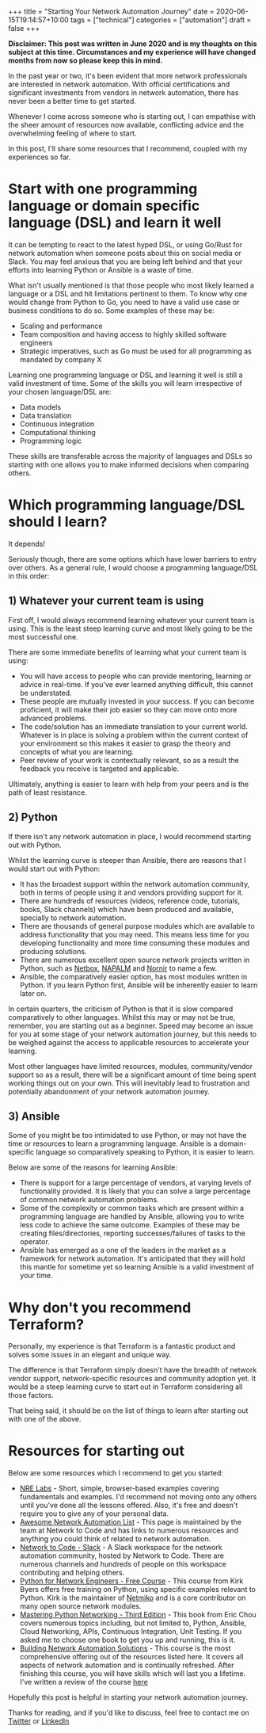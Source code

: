 +++
title = "Starting Your Network Automation Journey"
date = 2020-06-15T19:14:57+10:00
tags = ["technical"]
categories = ["automation"]
draft = false
+++
 
**Disclaimer: This post was written in June 2020 and is my thoughts on this subject at this time. Circumstances and my experience will have changed months from now so please keep this in mind.**
 
In the past year or two, it's been evident that more network professionals are interested in network automation. With official certifications and
 significant investments from vendors in network automation, there has never been a better time to get started.  
 
Whenever I come across someone who is starting out, I can empathise with the sheer amount of resources now available, conflicting advice and the overwhelming feeling of where to start. 
 
In this post, I'll share some resources that I recommend, coupled with my experiences so far.
 
# Start with one programming language or domain specific language (DSL) and learn it well
 
It can be tempting to react to the latest hyped DSL, or using Go/Rust for network automation when someone posts about this on social media or Slack. You may feel
anxious that you are being left behind and that your efforts into learning Python or Ansible is a waste of time.  
 
What isn't usually mentioned is that those people who most likely learned a language or a DSL and hit limitations pertinent to them. To know why one would change from Python to Go, you need to have a valid use case or business conditions to do so. Some examples of these may be:  
 
- Scaling and performance
- Team composition and having access to highly skilled software engineers
- Strategic imperatives, such as Go must be used for all programming as mandated by company X
 
Learning one programming language or DSL and learning it well is still a valid investment of time. Some of the skills you will learn irrespective of your
chosen language/DSL are:
 
- Data models
- Data translation
- Continuous integration
- Computational thinking
- Programming logic
 
These skills are transferable across the majority of languages and DSLs so starting with one allows you to make informed decisions when comparing others.
 
# Which programming language/DSL should I learn?
 
It depends! 

Seriously though, there are some options which have lower barriers to entry over others. As a general rule, I would choose a programming language/DSL in this order:
 
## 1) Whatever your current team is using
 
First off, I would always recommend learning whatever your current team is using. This is the least steep learning curve and most likely going to be the most successful one.  

There are some immediate benefits of learning what your current team is using:
 
- You will have access to people who can provide mentoring, learning or advice in real-time. If you've ever learned anything difficult, this cannot be understated.
- These people are mutually invested in your success. If you can become proficient, it will make their job easier so they can move onto more advanced problems.
- The code/solution has an immediate translation to your current world. Whatever is in place is solving a problem within the current context of your environment so this makes it easier to grasp the theory and concepts of what you are learning.
- Peer review of your work is contextually relevant, so as a result the feedback you receive is targeted and applicable.
 
Ultimately, anything is easier to learn with help from your peers and is the path of least resistance.
 
## 2) Python
 
If there isn't any network automation in place, I would recommend starting out with Python.  

Whilst the learning curve is steeper than Ansible, there are reasons that I would start out with Python:
 
- It has the broadest support within the network automation community, both in terms of people using it and vendors providing support for it.
- There are hundreds of resources (videos, reference code, tutorials, books, Slack channels) which have been produced and available, specially to network automation. 
- There are thousands of general purpose modules which are available to address functionality that you may need. This means less time for you developing functionality and more time consuming these modules and producing solutions.  
- There are numerous excellent open source network projects written in Python, such as [Netbox](https://netbox.readthedocs.io/en/stable/), [NAPALM](https://napalm.readthedocs.io/en/latest/) and [Nornir](https://nornir.readthedocs.io/en/latest/) to name a few.
- Ansible, the comparatively easier option, has most modules written in Python. If you learn Python first, Ansible will be inherently easier to learn later on.
 
 
In certain quarters, the criticism of Python is that it is slow compared comparatively to other languages. Whilst this may or may not be true, remember, you are starting out as a beginner. Speed may become an issue for you at some stage of your network automation journey, but this needs to be weighed against the access to applicable resources to accelerate your learning.
 
Most other languages have limited resources, modules, community/vendor support so as a result, there will be a significant amount of time being spent working things out on your own. This will inevitably lead to frustration and potentially abandonment of your network automation journey.
 
 
## 3) Ansible
 
Some of you might be too intimidated to use Python, or may not have the time or resources to learn a programming language. Ansible is a domain-specific language so comparatively speaking to Python, it is easier to learn.  

Below are some of the reasons for learning Ansible:
 
- There is support for a large percentage of vendors, at varying levels of functionality provided. It is likely that you can solve a large percentage of common network automation problems.
- Some of the complexity or common tasks which are present within a programming language are handled by Ansible, allowing you to write less code to achieve the same outcome. Examples of these may be creating files/directories, reporting successes/failures of tasks to the operator.
- Ansible has emerged as a one of the leaders in the market as a framework for network automation. It's anticipated that they will hold this mantle for sometime yet so learning Ansible is a valid investment of your time.
 
# Why don't you recommend Terraform?
 
Personally, my experience is that Terraform is a fantastic product and solves some issues in an elegant and unique way.  

The difference is that Terraform simply doesn't have the breadth of network vendor support, network-specific resources and community adoption yet. It would be a steep learning curve to start out in Terraform considering all those factors.  

That being said, it should be on the list of things to learn after starting out with one of the above.
 
# Resources for starting out
 
Below are some resources which I recommend to get you started:
 
- [NRE Labs](https://nrelabs.io/) - Short, simple, browser-based examples covering fundamentals and examples. I'd recommend not moving onto any others until you've done all the lessons offered. Also, it's free and doesn't require you to give any of your personal data.
- [Awesome Network Automation List](https://github.com/networktocode/awesome-network-automation) - This page is maintained by the team at Network to Code and has links to numerous resources and anything you could think of related to network automation. 
- [Network to Code - Slack](https://networktocode.slack.com/) - A Slack workspace for the network automation community, hosted by Network to Code. There are numerous channels and hundreds of people on this workspace contributing and helping others.
- [Python for Network Engineers - Free Course](https://pynet.twb-tech.com/email-signup.html) - This course from Kirk Byers offers free training on Python, using specific examples relevant to Python. Kirk is the maintainer of [Netmiko](https://netmiko.readthedocs.io/en/latest/) and is a core contributor on many open source network modules.
- [Mastering Python Networking - Third Edition](https://www.packtpub.com/au/cloud-networking/mastering-python-networking-third-edition) - This book from Eric Chou covers numerous topics including, but not limited to, Python, Ansible, Cloud Networking, APIs, Continuous Integration, Unit Testing. If you asked me to choose one book to get you up and running, this is it.
- [Building Network Automation Solutions](https://www.ipspace.net/Building_Network_Automation_Solutions) - This course is the most comprehensive offering out of the resources listed here. It covers all aspects of network automation and is continually refreshed. After finishing this course, you will have skills which will last you a lifetime. I've written a review of the course [here](https://blog.danielteycheney.com/posts/building-network-automation-solutions-review/)  
 

 
Hopefully this post is helpful in starting your network automation journey.  

Thanks for reading, and if you'd like to discuss, feel free to contact me on [Twitter](https://twitter.com/danielteycheney) or [LinkedIn](https://www.linkedin.com/in/danielfjteycheney/)
 
 
 

